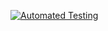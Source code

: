 [![Automated Testing](https://github.com/azeemyousaf-nps/Versioning_Test/actions/workflows/gittesting.yml/badge.svg)](https://github.com/azeemyousaf-nps/Versioning_Test/actions/workflows/gittesting.yml)
